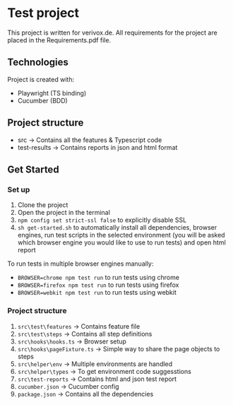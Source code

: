 # Test project
This project is written for verivox.de. All requirements for the project are placed in the Requirements.pdf file.

## Technologies
Project is created with:
* Playwright (TS binding)
* Cucumber (BDD)

## Project structure
* src -> Contains all the features & Typescript code
* test-results -> Contains reports in json and html format

## Get Started
### Set up
1. Clone the project
2. Open the project in the terminal
3. `npm config set strict-ssl false` to explicitly disable SSL
4. `sh get-started.sh` to automatically install all dependencies, browser engines, run test scripts in the selected environment (you will be asked which browser engine you would like to use to run tests) and open html report
    
To run tests in multiple browser engines manually:
* `BROWSER=chrome npm test run` to run tests using chrome
* `BROWSER=firefox npm test run` to run tests using firefox
* `BROWSER=webkit npm test run` to run tests using webkit


### Project structure
1. `src\test\features` -> Contains feature file
2. `src\test\steps` -> Contains all step definitions
3. `src\hooks\hooks.ts` -> Browser setup
4. `src\hooks\pageFixture.ts` -> Simple way to share the page objects to steps
5. `src\helper\env` -> Multiple environments are handled
6. `src\helper\types` -> To get environment code suggesstions
7. `src\test-reports` -> Contains html and json test report
8. `cucumber.json` -> Cucumber config
9. `package.json` -> Contains all the dependencies
